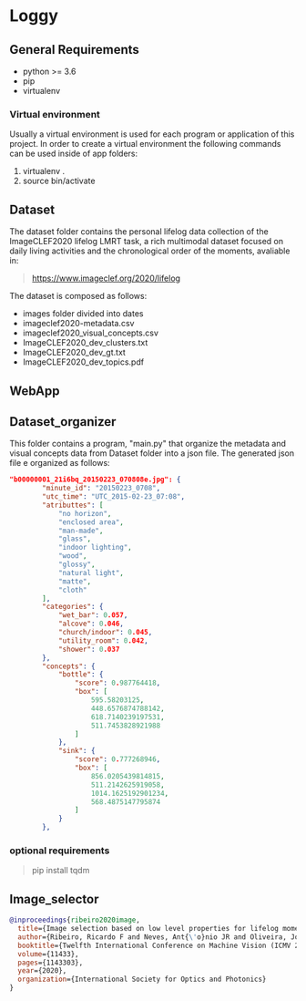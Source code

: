 # Loggy

## General Requirements

- python >= 3.6
- pip
- virtualenv

### Virtual environment

Usually a virtual environment is used for each program or application of this project. In order to create a virtual environment the following commands can be used inside of app folders:

1. virtualenv .
2. source bin/activate

## Dataset

The dataset folder contains the personal lifelog data collection of the ImageCLEF2020 lifelog LMRT task, a rich multimodal dataset focused on daily living activities and the chronological order of the moments, avaliable in:
 > https://www.imageclef.org/2020/lifelog 

The dataset is composed as follows:
- images folder divided into dates
- imageclef2020-metadata.csv
- imageclef2020_visual_concepts.csv
- ImageCLEF2020_dev_clusters.txt
- ImageCLEF2020_dev_gt.txt
- ImageCLEF2020_dev_topics.pdf

## WebApp

## Dataset_organizer

This folder contains a program, "main.py" that organize the metadata and visual concepts data from Dataset folder into a json file. The generated json file e organized as follows:

```json
"b00000001_21i6bq_20150223_070808e.jpg": {
        "minute_id": "20150223_0708",
        "utc_time": "UTC_2015-02-23_07:08",
        "atributtes": [
            "no horizon",
            "enclosed area",
            "man-made",
            "glass",
            "indoor lighting",
            "wood",
            "glossy",
            "natural light",
            "matte",
            "cloth"
        ],
        "categories": {
            "wet_bar": 0.057,
            "alcove": 0.046,
            "church/indoor": 0.045,
            "utility_room": 0.042,
            "shower": 0.037
        },
        "concepts": {
            "bottle": {
                "score": 0.987764418,
                "box": [
                    595.58203125,
                    448.6576874788142,
                    618.7140239197531,
                    511.7453828921988
                ]
            },
            "sink": {
                "score": 0.777268946,
                "box": [
                    856.0205439814815,
                    511.2142625919058,
                    1014.1625192901234,
                    568.4875147795874
                ]
            }
        },
```

### optional requirements

> pip install tqdm

## Image_selector

```bibtex
@inproceedings{ribeiro2020image,
  title={Image selection based on low level properties for lifelog moment retrieval},
  author={Ribeiro, Ricardo F and Neves, Ant{\'o}nio JR and Oliveira, Jos{\'e} Luis},
  booktitle={Twelfth International Conference on Machine Vision (ICMV 2019)},
  volume={11433},
  pages={1143303},
  year={2020},
  organization={International Society for Optics and Photonics}
}
```

